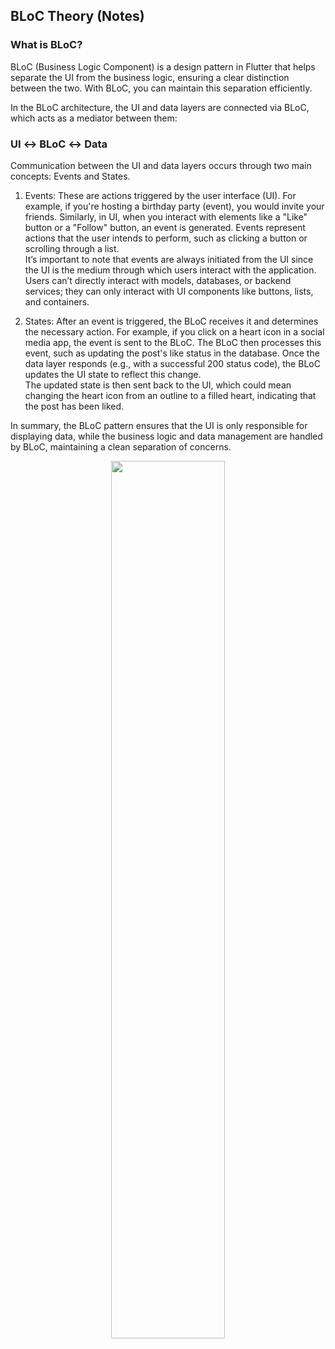 ## BLoC Theory (Notes)

### What is BLoC?

BLoC (Business Logic Component) is a design pattern in Flutter that helps separate the UI from the business logic, ensuring a clear distinction between the two. With BLoC, you can maintain this separation efficiently.

In the BLoC architecture, the UI and data layers are connected via BLoC, which acts as a mediator between them:

### UI ↔ BLoC ↔ Data

Communication between the UI and data layers occurs through two main concepts: Events and States.

1) Events: These are actions triggered by the user interface (UI). For example, if you're hosting a birthday party (event), you would invite your friends. Similarly, in UI, when you interact with elements like a "Like" button or a "Follow" button, an event is generated. Events represent actions that the user intends to perform, such as clicking a button or scrolling through a list. </br> It’s important to note that events are always initiated from the UI since the UI is the medium through which users interact with the application. Users can’t directly interact with models, databases, or backend services; they can only interact with UI components like buttons, lists, and containers.

2) States: After an event is triggered, the BLoC receives it and determines the necessary action. For example, if you click on a heart icon in a social media app, the event is sent to the BLoC. The BLoC then processes this event, such as updating the post's like status in the database. Once the data layer responds (e.g., with a successful 200 status code), the BLoC updates the UI state to reflect this change. <br> The updated state is then sent back to the UI, which could mean changing the heart icon from an outline to a filled heart, indicating that the post has been liked.

In summary, the BLoC pattern ensures that the UI is only responsible for displaying data, while the business logic and data management are handled by BLoC, maintaining a clean separation of concerns.

<p align="center" width="50%">
    <img width="60%" src="https://github.com/user-attachments/assets/94ab2d63-cd1d-46a5-a48e-7b0baf343935">
</p>
